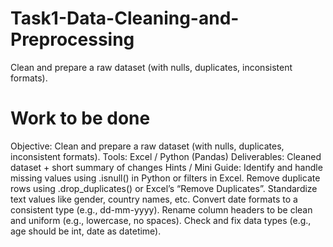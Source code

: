 # Task1-Data-Cleaning-and-Preprocessing
Clean and prepare a raw dataset (with nulls, duplicates, inconsistent formats).

# Work to be done 
 Objective: Clean and prepare a raw dataset (with nulls, duplicates, inconsistent formats).
 Tools: Excel / Python (Pandas)
 Deliverables: Cleaned dataset + short summary of changes
 Hints / Mini Guide:
 Identify and handle missing values using .isnull() in Python or filters in Excel.
 Remove duplicate rows using .drop_duplicates() or Excel’s “Remove Duplicates”.
 Standardize text values like gender, country names, etc.
 Convert date formats to a consistent type (e.g., dd-mm-yyyy).
 Rename column headers to be clean and uniform (e.g., lowercase, no spaces).
 Check and fix data types (e.g., age should be int, date as datetime).
